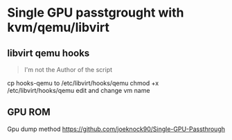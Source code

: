 # Single GPU passtgrought with kvm/qemu/libvirt

## libvirt qemu hooks

> I'm not the Author of the script

cp hooks-qemu to /etc/libvirt/hooks/qemu
chmod +x /etc/libvirt/hooks/qemu
edit and change vm name

## GPU ROM

Gpu dump method <https://github.com/joeknock90/Single-GPU-Passthrough>

